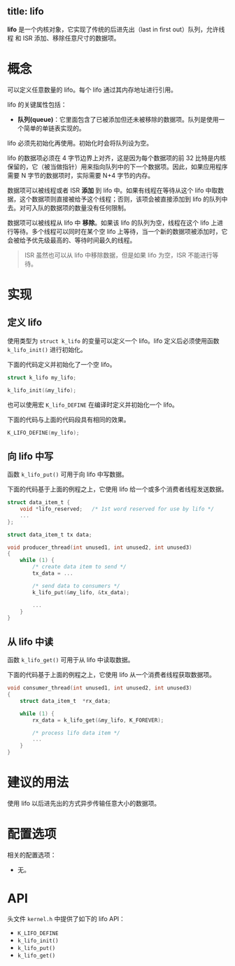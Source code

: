 title: lifo
---

**lifo** 是一个内核对象，它实现了传统的后进先出（last in first out）队列，允许线程 和 ISR 添加、移除任意尺寸的数据项。

# 概念

可以定义任意数量的 lifo。每个 lifo 通过其内存地址进行引用。

lifo 的关键属性包括：

- **队列(queue)**：它里面包含了已被添加但还未被移除的数据项。队列是使用一个简单的单链表实现的。

lifo 必须先初始化再使用。初始化时会将队列设为空。

lifo 的数据项必须在 4 字节边界上对齐，这是因为每个数据项的前 32 比特是内核保留的，它（被当做指针）用来指向队列中的下一个数据项。因此，如果应用程序需要 N 字节的数据项时，实际需要 N+4 字节的内存。

数据项可以被线程或者 ISR **添加** 到 lifo 中。如果有线程在等待从这个 lifo 中取数据，这个数据项则直接被给予这个线程；否则，该项会被直接添加到 lifo 的队列中去。对可入队的数据项的数量没有任何限制。

数据项可以被线程从 lifo 中 **移除**。如果该 lifo 的队列为空，线程在这个 lifo 上进行等待。多个线程可以同时在某个空 lifo 上等待，当一个新的数据项被添加时，它会被给予优先级最高的、等待时间最久的线程。

> ISR 虽然也可以从 lifo 中移除数据，但是如果 lifo 为空，ISR 不能进行等待。


# 实现

## 定义 lifo

使用类型为 `struct k_lifo` 的变量可以定义一个 lifo。lifo 定义后必须使用函数 `k_lifo_init()` 进行初始化。

下面的代码定义并初始化了一个空 lifo。

```c
struct k_lifo my_lifo;

k_lifo_init(&my_lifo);
```

也可以使用宏 `K_lifo_DEFINE` 在编译时定义并初始化一个 lifo。

下面的代码与上面的代码段具有相同的效果。

```c
K_LIFO_DEFINE(my_lifo);
```

## 向 lifo 中写

函数 `k_lifo_put()` 可用于向 lifo 中写数据。

下面的代码基于上面的例程之上，它使用 lifo 给一个或多个消费者线程发送数据。

```c
struct data_item_t {
    void *lifo_reserved;   /* 1st word reserved for use by lifo */
    ...
};

struct data_item_t tx data;

void producer_thread(int unused1, int unused2, int unused3)
{
    while (1) {
        /* create data item to send */
        tx_data = ...

        /* send data to consumers */
        k_lifo_put(&my_lifo, &tx_data);

        ...
    }
}
```
## 从 lifo 中读

函数 `k_lifo_get()` 可用于从 lifo 中读取数据。

下面的代码基于上面的例程之上，它使用 lifo 从一个消费者线程获取数据项。

```c
void consumer_thread(int unused1, int unused2, int unused3)
{
    struct data_item_t  *rx_data;

    while (1) {
        rx_data = k_lifo_get(&my_lifo, K_FOREVER);

        /* process lifo data item */
        ...
    }
}
```
# 建议的用法

使用 lifo 以后进先出的方式异步传输任意大小的数据项。

# 配置选项

相关的配置选项：
- 无。

# API

头文件 `kernel.h` 中提供了如下的 lifo API：

- `K_LIFO_DEFINE`
- `k_lifo_init()`
- `k_lifo_put()`
- `k_lifo_get()`

